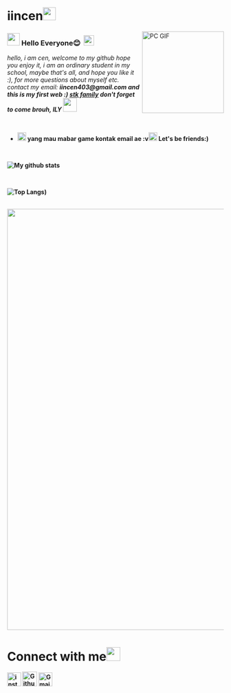 # iincen<img src="https://github.com/TheDudeThatCode/TheDudeThatCode/blob/master/Assets/happy.gif" width="30px">



<img align="right" alt="PC GIF" src="https://1.bp.blogspot.com/-GW5Wm4OnvqU/XlzVbMuEkZI/AAAAAAAADgU/U5GlzmVLZUctV7phDci8NIh7CQX8YepQgCLcBGAsYHQ/s1600/MyIcon2.png" width="190" />

### <img src="https://github.com/TheDudeThatCode/TheDudeThatCode/blob/master/Assets/Hi.gif" width="29px"> **Hello Everyone😊** &nbsp;<img src="https://github.com/TheDudeThatCode/TheDudeThatCode/blob/master/Assets/Earth.gif" width="24px">

<p>
  <em>
    hello, i am cen, welcome to my github hope you enjoy it, i am an ordinary student in my school, maybe that's all, and hope you like it :), for more questions about myself etc. contact my email: <b>iincen403@gmail.com<b> and this is my first web :) <a href="https://www.stkfamilt.my.id/"> <b>stk family</b></a> don't forget to come brouh, <b>ILY<b> <img src="https://github.com/TheDudeThatCode/TheDudeThatCode/blob/master/Assets/Rocket.gif" width="32px">
  </em>  
</p>

<br>

- <img alt="GIF" src="https://media3.giphy.com/media/QAgTKSP2NJV4oYmSVB/giphy.gif" width="20vw" /> yang mau mabar game kontak email ae :v<img src="https://media1.giphy.com/media/TJP4CAMLj6xh8DR8mh/giphy.gif?cid=ecf05e47a8ipl78pbnzq4qbkgcz53fmyv2w1ih7imaox14y5&rid=giphy.gif" width="20px">
 **Let's be friends**:)

<br>


![My github stats](https://github-readme-stats.vercel.app/api?username=iincen_icons=true&hide_border=true)

<br>

![Top Langs](https://github-readme-stats.vercel.app/api/top-langs/?iincen=TheSploit&theme=light&hide=css,html))

<br>

<img src="http://img0.joyreactor.com/pics/post/gif-pixel-art-Sci-Fi-rolly-rocket-3007454.gif" width="980">

<br>

# Connect with me<img src="https://github.com/TheDudeThatCode/TheDudeThatCode/blob/master/Assets/Handshake.gif" height="32px">



[<img src="https://github.com/TheDudeThatCode/TheDudeThatCode/blob/master/Assets/Instagram.svg" alt="instagram logo" width="32">](https://www.instagram.com/iincen_/) [<img src="https://cdn.svgporn.com/logos/github-icon.svg" alt="Github logo" width="34">](https://github.com/iincen)  [<img src="https://github.com/TheDudeThatCode/TheDudeThatCode/blob/master/Assets/Gmail.svg" alt="Gmail logo" height="32">](mailto:iincen403@gmail.com)




<br>
<br>






<!--
  <a href="https://www.instagram.com/iincen/">
    <img align="left" alt="My  | Instagram" width="24px" src="https://github.com/TheDudeThatCode/TheDudeThatCode/blob/master/Assets/Instagram.svg" />
  </a> &nbsp;&nbsp;
  <a href="mailto:iincen403@gmail.com">
    <img align="left" alt="My | Gmail" width="26px" src="https://github.com/TheDudeThatCode/TheDudeThatCode/blob/master/Assets/Gmail.svg" />
  </a>
  
  
  
 [<img src="https://github.com/TheDudeThatCode/TheDudeThatCode/blob/master/Assets/Instagram.svg" alt="instagram logo" width="24">](https://www.instagram.com/iincen/) 
 

